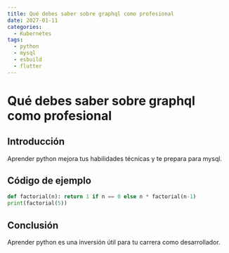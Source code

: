```yaml
---
title: Qué debes saber sobre graphql como profesional
date: 2027-01-11
categories:
  - Kubernetes
tags:
  - python
  - mysql
  - esbuild
  - flutter
---
```


# Qué debes saber sobre graphql como profesional

## Introducción

Aprender python mejora tus habilidades técnicas y te prepara para mysql.

## Código de ejemplo

```python
def factorial(n): return 1 if n == 0 else n * factorial(n-1)
print(factorial(5))
```

## Conclusión

Aprender python es una inversión útil para tu carrera como desarrollador.
